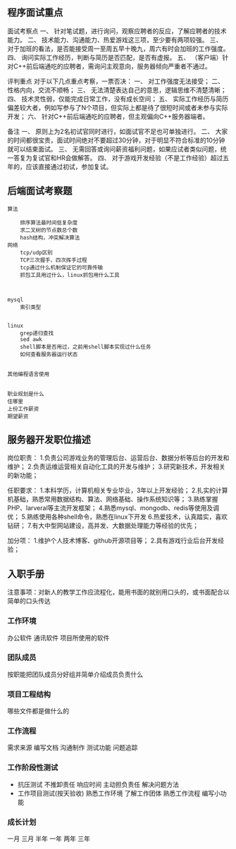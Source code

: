## 程序面试重点
面试考察点
一、	针对笔试题，进行询问，观察应聘者的反应，了解应聘者的技术能力。
二、	技术能力、沟通能力、热爱游戏这三项，至少要有两项较强。
三、	对于加班的看法，是否能接受周一至周五早十晚九，周六有时会加班的工作强度。
四、	询问实际工作经历，判断与简历是否匹配，是否有虚报。
五、	（客户端）针对C++前后端通吃的应聘者，需询问主观意向，服务器倾向严重者不通过。


评判重点
对于以下几点重点考察，一票否决：
一、	对工作强度无法接受；
二、	性格内向，交流不顺畅；
三、	无法清楚表达自己的意思，逻辑思维不清楚清晰；
四、	技术灵性弱，仅能完成日常工作，没有成长空间；
五、	实际工作经历与简历偏差较大者，例如写参与了N个项目，但实际上都是待了很短时间或者未参与实际开发；
六、	针对C++前后端通吃的应聘者，但主观偏向C++服务器端者。


备注
一、	原则上为2名初试官同时进行，如面试官不足也可单独进行。
二、	大家的时间都很宝贵，面试时间绝对不要超过30分钟，对于明显不符合标准的10分钟就可以结束面试。
三、	无需回答或询问薪资福利问题，如果应试者类似问题，统一答复为复试官和HR会做解答。
四、	对于游戏开发经验（不是工作经验）超过五年的，应该直接通过初试，参加复试。


## 后端面试考察题
```
算法

    排序算法最时间低复杂度
    求二叉树的节点数总个数
    hash结构，冲突解决算法
网络
    tcp/udp区别
    TCP三次握手、四次挥手过程
    tcp通过什么机制保证它的可靠传输
    抓包工具用过什么，linux抓包用什么工具



mysql
    索引类型


linux
    grep递归查找
    sed awk
    shell脚本是否用过，之前用shell脚本实现过什么任务
    如何查看服务器运行状态


其他编程语言使用


职业规划是什么
住哪里
上份工作薪资
期望薪资
```



## 服务器开发职位描述
岗位职责：
1.负责公司游戏业务的管理后台、运营后台、数据分析等后台的开发和维护；
2.负责运维运营相关自动化工具的开发与维护；
3.研究新技术，开发相关的新功能；

任职要求：
1.本科学历，计算机相关专业毕业，3年以上开发经验；
2.扎实的计算机基础，熟悉常用数据结构、算法、网络基础、操作系统知识等；
3.熟练掌握PHP、larveral等主流开发框架；
4.熟悉mysql、mongodb、redis等使用及调优；
5.熟练使用各种shell命令，熟悉在linux下开发
6.热爱技术，认真踏实，喜欢钻研；
7.有大中型网站建设，高并发、大数据处理能力等经验的优先；

加分项：
1.维护个人技术博客、github开源项目等；
2.具有游戏行业后台开发经验；




## 入职手册
注意事项：对新人的教学工作应流程化，能用书面的就别用口头的，或书面配合以简单的口头传达
### 工作环境
办公软件 通讯软件 项目所使用的软件
### 团队成员
按职能把团队成员分好组并简单介绍成员负责什么
### 项目工程结构
哪些文件都是做什么的
### 工作流程
需求来源
编写文档
沟通制作
测试功能
问题追踪
### 工作阶段性测试
* 抗压测试
不推卸责任
响应时间
主动担负责任
解决问题方法
* 工作项目测试(按天验收)
熟悉工作环境
了解工作团体
熟悉工作流程
编写小功能
### 成长计划
一月
三月
半年
一年
两年
三年
